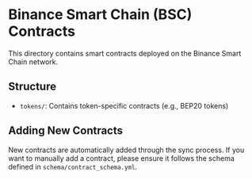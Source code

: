 # Binance Smart Chain (BSC) Contracts

This directory contains smart contracts deployed on the Binance Smart Chain network.

## Structure

- `tokens/`: Contains token-specific contracts (e.g., BEP20 tokens)

## Adding New Contracts

New contracts are automatically added through the sync process. If you want to manually add a contract, please ensure it follows the schema defined in `schema/contract_schema.yml`.

